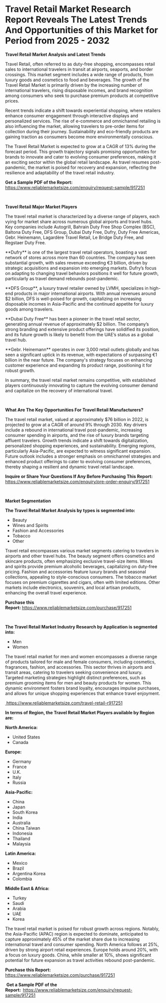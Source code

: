 <p><h1>Travel Retail Market Research Report Reveals The Latest Trends And Opportunities of this Market for Period from 2025 - 2032</h1></p><p><strong>Travel Retail Market Analysis and Latest Trends</strong></p>
<p><p>Travel Retail, often referred to as duty-free shopping, encompasses retail sales to international travelers in transit at airports, seaports, and border crossings. This market segment includes a wide range of products, from luxury goods and cosmetics to food and beverages. The growth of the Travel Retail Market is primarily driven by the increasing number of international travelers, rising disposable incomes, and brand recognition among consumers who seek to purchase premium products at competitive prices.</p><p>Recent trends indicate a shift towards experiential shopping, where retailers enhance consumer engagement through interactive displays and personalized services. The rise of e-commerce and omnichannel retailing is also influencing the market, allowing travelers to pre-order items for collection during their journey. Sustainability and eco-friendly products are gaining traction as consumers become more environmentally conscious.</p><p>The Travel Retail Market is expected to grow at a CAGR of 13% during the forecast period. This growth trajectory signals promising opportunities for brands to innovate and cater to evolving consumer preferences, making it an exciting sector within the global retail landscape. As travel resumes post-pandemic, the market is poised for recovery and expansion, reflecting the resilience and adaptability of the travel retail industry.</p></p>
<p><strong>Get a Sample PDF of the Report:&nbsp;</strong> <a href="https://www.reliablemarketsize.com/enquiry/request-sample/917251?utm_campaign=3017&utm_medium=2&utm_source=Github&utm_content=ia&utm_term=18042025&utm_id=travel-retail">https://www.reliablemarketsize.com/enquiry/request-sample/917251</a></p>
<p>&nbsp;</p>
<p><strong>Travel Retail Major Market Players</strong></p>
<p><p>The travel retail market is characterized by a diverse range of players, each vying for market share across numerous global airports and travel hubs. Key companies include Autogrill, Bahrain Duty Free Shop Complex (BSC), Baltona Duty Free, DFS Group, Dubai Duty Free, Dufry, Duty Free Americas, Gebr. Heinemann, Lagardère Travel Retail, Le Bridge Duty Free, and Regstaer Duty Free.</p><p>**Dufry** is one of the largest travel retail operators, boasting a vast network of stores across more than 60 countries. The company has seen substantial growth, with sales revenue exceeding €3 billion, driven by strategic acquisitions and expansion into emerging markets. Dufry’s focus on adapting to changing travel behaviors positions it well for future growth, particularly as travel demand rebounds post-pandemic.</p><p>**DFS Group**, a luxury travel retailer owned by LVMH, specializes in high-end products in major international airports. With annual revenues around $2 billion, DFS is well-poised for growth, capitalizing on increasing disposable incomes in Asia-Pacific and the continued appetite for luxury goods among travelers.</p><p>**Dubai Duty Free** has been a pioneer in the travel retail sector, generating annual revenue of approximately $2 billion. The company’s strong branding and extensive product offerings have solidified its position, and its future growth is likely to benefit from the UAE’s status as a global travel hub.</p><p>**Gebr. Heinemann** operates in over 3,000 retail outlets globally and has seen a significant uptick in its revenue, with expectations of surpassing €1 billion in the near future. The company's strategy focuses on enhancing customer experience and expanding its product range, positioning it for robust growth.</p><p>In summary, the travel retail market remains competitive, with established players continuously innovating to capture the evolving consumer demand and capitalize on the recovery of international travel.</p></p>
<p>&nbsp;</p>
<p><strong>What Are The Key Opportunities For Travel Retail Manufacturers?</strong></p>
<p><p>The travel retail market, valued at approximately $76 billion in 2022, is projected to grow at a CAGR of around 9% through 2030. Key drivers include a rebound in international travel post-pandemic, increasing consumer spending in airports, and the rise of luxury brands targeting affluent travelers. Growth trends indicate a shift towards digitalization, personalized shopping experiences, and sustainability. Emerging regions, particularly Asia-Pacific, are expected to witness significant expansion. Future outlook includes a stronger emphasis on omnichannel strategies and enhanced product offerings to cater to evolving consumer preferences, thereby shaping a resilient and dynamic travel retail landscape.</p></p>
<p><strong>Inquire or Share Your Questions If Any Before Purchasing This Report:</strong> <a href="https://www.reliablemarketsize.com/enquiry/pre-order-enquiry/917251?utm_campaign=3017&utm_medium=2&utm_source=Github&utm_content=ia&utm_term=18042025&utm_id=travel-retail">https://www.reliablemarketsize.com/enquiry/pre-order-enquiry/917251</a></p>
<p>&nbsp;</p>
<p><strong>Market Segmentation</strong></p>
<p><strong>The Travel Retail Market Analysis by types is segmented into:</strong></p>
<p><ul><li>Beauty</li><li>Wines and Spirits</li><li>Fashion and Accessories</li><li>Tobacco</li><li>Other</li></ul></p>
<p><p>Travel retail encompasses various market segments catering to travelers in airports and other travel hubs. The beauty segment offers cosmetics and skincare products, often emphasizing exclusive travel-size items. Wines and spirits provide premium alcoholic beverages, capitalizing on duty-free pricing. Fashion and accessories feature luxury brands and seasonal collections, appealing to style-conscious consumers. The tobacco market focuses on premium cigarettes and cigars, often with limited editions. Other markets include electronics, souvenirs, and local artisan products, enhancing the overall travel experience.</p></p>
<p><strong>Purchase this Report:&nbsp;</strong><a href="https://www.reliablemarketsize.com/purchase/917251?utm_campaign=3017&utm_medium=2&utm_source=Github&utm_content=ia&utm_term=18042025&utm_id=travel-retail">https://www.reliablemarketsize.com/purchase/917251</a></p>
<p>&nbsp;</p>
<p><strong>The Travel Retail Market Industry Research by Application is segmented into:</strong></p>
<p><ul><li>Men</li><li>Women</li></ul></p>
<p><p>The travel retail market for men and women encompasses a diverse range of products tailored for male and female consumers, including cosmetics, fragrances, fashion, and accessories. This sector thrives in airports and transit areas, catering to travelers seeking convenience and luxury. Targeted marketing strategies highlight distinct preferences, such as premium grooming items for men and beauty products for women. This dynamic environment fosters brand loyalty, encourages impulse purchases, and allows for unique shopping experiences that enhance travel enjoyment.</p></p>
<p><a href="https://www.reliablemarketsize.com/travel-retail-r917251?utm_campaign=3017&utm_medium=2&utm_source=Github&utm_content=ia&utm_term=18042025&utm_id=travel-retail">&nbsp;https://www.reliablemarketsize.com/travel-retail-r917251</a></p>
<p><strong>In terms of Region, the Travel Retail Market Players available by Region are:</strong></p>
<p>
    <p> <strong> North America: </strong>
        <ul>
            <li>United States</li>
            <li>Canada</li>
        </ul>
        </p> 
    <p> <strong> Europe: </strong>
        <ul>
            <li>Germany</li>
            <li>France</li>
            <li>U.K.</li>
            <li>Italy</li>
            <li>Russia</li>
        </ul>
        </p> 
    <p> <strong> Asia-Pacific: </strong>
        <ul>
            <li>China</li>
            <li>Japan</li>
            <li>South Korea</li>
            <li>India</li>
            <li>Australia</li>
            <li>China Taiwan</li>
            <li>Indonesia</li>
            <li>Thailand</li>
            <li>Malaysia</li>
        </ul>
        </p> 
    <p> <strong> Latin America: </strong>
        <ul>
            <li>Mexico</li>
            <li>Brazil</li>
            <li>Argentina Korea</li>
            <li>Colombia</li>
        </ul>
        </p> 
    <p> <strong> Middle East & Africa: </strong>
        <ul>
            <li>Turkey</li>
            <li>Saudi</li>
            <li>Arabia</li>
            <li>UAE</li>
            <li>Korea</li>
        </ul>
    </p>
    </p>
<p><p>The travel retail market is poised for robust growth across regions. Notably, the Asia-Pacific (APAC) region is expected to dominate, anticipated to capture approximately 45% of the market share due to increasing international travel and consumer spending. North America follows at 25%, driven by strong airport retail experiences. Europe holds around 20%, with a focus on luxury goods. China, while smaller at 10%, shows significant potential for future expansion as travel activities rebound post-pandemic.</p></p>
<p><strong>Purchase this Report: </strong><a href="https://www.reliablemarketsize.com/purchase/917251?utm_campaign=3017&utm_medium=2&utm_source=Github&utm_content=ia&utm_term=18042025&utm_id=travel-retail">https://www.reliablemarketsize.com/purchase/917251</a></p>
<p>&nbsp;<strong>Get a Sample PDF of the Report:&nbsp;&nbsp;</strong><a href="https://www.reliablemarketsize.com/enquiry/request-sample/917251?utm_campaign=3017&utm_medium=2&utm_source=Github&utm_content=ia&utm_term=18042025&utm_id=travel-retail">https://www.reliablemarketsize.com/enquiry/request-sample/917251</a></p>
<p><strong></strong></p>
<p><p></p><p></p><p></p></p>
